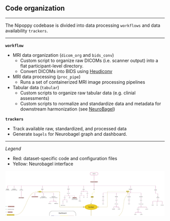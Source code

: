 ## Code organization

---

The Nipoppy codebase is divided into data processing `workflows` and data availability `trackers`.

---

**`workflow`**

- MRI data organization (`dicom_org` and `bids_conv`)
    - Custom script to organize raw DICOMs (i.e. scanner output) into a flat participant-level directory. 
    - Convert DICOMs into BIDS using [Heudiconv](https://heudiconv.readthedocs.io/en/latest/)
- MRI data processing (`proc_pipe`)
    - Runs a set of containerized MRI image processing pipelines 
- Tabular data (`tabular`)
    - Custom scripts to organize raw tabular data (e.g. clinial assessments)
    - Custom scripts to normalize and standardize data and metadata for downstream harmonization (see [NeuroBagel](../index.md))

**`trackers`**

- Track available raw, standardized, and processed data
- Generate `bagels` for Neurobagel graph and dashboard. 

--- 

*Legend*
- Red: dataset-specific code and configuration files
- Yellow: Neurobagel interface

![code_org](../imgs/code_org.png)
